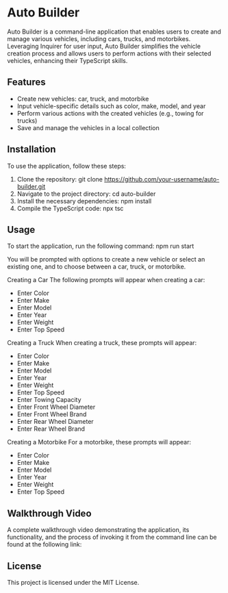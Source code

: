 # Auto Builder
Auto Builder is a command-line application that enables users to create and manage various vehicles, including cars, trucks, and motorbikes. Leveraging Inquirer for user input, Auto Builder simplifies the vehicle creation process and allows users to perform actions with their selected vehicles, enhancing their TypeScript skills.

## Features

- Create new vehicles: car, truck, and motorbike
- Input vehicle-specific details such as color, make, model, and year
- Perform various actions with the created vehicles (e.g., towing for trucks)
- Save and manage the vehicles in a local collection

## Installation

To use the application, follow these steps:

1. Clone the repository: git clone https://github.com/your-username/auto-builder.git
2. Navigate to the project directory: cd auto-builder
3. Install the necessary dependencies: npm install
4. Compile the TypeScript code: npx tsc

## Usage

To start the application, run the following command: npm run start

You will be prompted with options to create a new vehicle or select an existing one, and to choose between a car, truck, or motorbike.

Creating a Car
The following prompts will appear when creating a car:
- Enter Color
- Enter Make
- Enter Model
- Enter Year
- Enter Weight
- Enter Top Speed

Creating a Truck
When creating a truck, these prompts will appear:
- Enter Color
- Enter Make
- Enter Model
- Enter Year
- Enter Weight
- Enter Top Speed
- Enter Towing Capacity
- Enter Front Wheel Diameter
- Enter Front Wheel Brand
- Enter Rear Wheel Diameter
- Enter Rear Wheel Brand

Creating a Motorbike
For a motorbike, these prompts will appear:
- Enter Color
- Enter Make
- Enter Model
- Enter Year
- Enter Weight
- Enter Top Speed

## Walkthrough Video

A complete walkthrough video demonstrating the application, its functionality, and the process of invoking it from the command line can be found at the following link:

## License

This project is licensed under the MIT License.